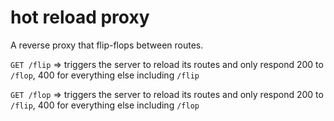 # hot reload proxy

[summary]::
A reverse proxy that flip-flops between routes.

`GET /flip` => triggers the server to reload its routes and only respond 200 to `/flop`,
400 for everything else including `/flip`

`GET /flop` => triggers the server to reload its routes and only respond 200 to `/flip`,
400 for everything else including `/flop`
